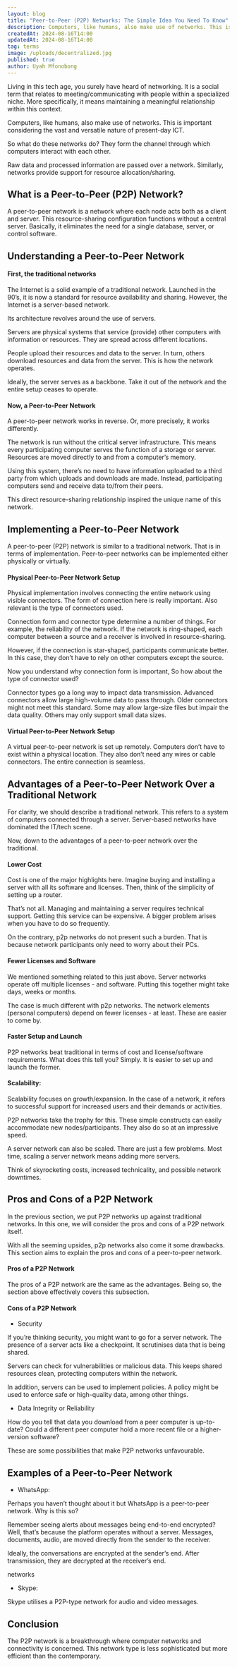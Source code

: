 ```yaml
---
layout: blog
title: "Peer-to-Peer (P2P) Networks: The Simple Idea You Need To Know"
description: Computers, like humans, also make use of networks. This is important considering the vast and versatile nature of present-day ICT. So what do these networks do? They form the channel through which computers interact with each other.
createdAt: 2024-08-16T14:00
updatedAt: 2024-08-16T14:00
tag: terms
image: /uploads/decentralized.jpg
published: true
author: Uyah Mfonobong
---
```

Living in this tech age, you surely have heard of networking. It is a social term that relates to meeting/communicating with people within a specialized niche. More specifically, it means maintaining a meaningful relationship within this context.

Computers, like humans, also make use of networks. This is important considering the vast and versatile nature of present-day ICT.

So what do these networks do? They form the channel through which computers interact with each other. 

Raw data and processed information are passed over a network. Similarly, networks provide support for resource allocation/sharing. 

## What is a Peer-to-Peer (P2P) Network?

A peer-to-peer network is a network where each node acts both as a client and server. This resource-sharing configuration functions without a central server. Basically, it eliminates the need for a single database, server, or control software.

## Understanding a Peer-to-Peer Network

#### First, the traditional networks

The Internet is a solid example of a traditional network. Launched in the 90’s, it is now a standard for resource availability and sharing. However, the Internet is a server-based network.

Its architecture revolves around the use of servers.

Servers are physical systems that service (provide) other computers with information or resources. They are spread across different locations.

People upload their resources and data to the server. In turn, others download resources and data from the server. This is how the network operates.

  

Ideally, the server serves as a backbone. Take it out of the network and the entire setup ceases to operate.

#### Now, a Peer-to-Peer Network

A peer-to-peer network works in reverse. Or, more precisely, it works differently.

The network is run without the critical server infrastructure. This means every participating computer serves the function of a storage or server. Resources are moved directly to and from a computer’s memory.

Using this system, there’s no need to have information uploaded to a third party from which uploads and downloads are made. Instead, participating computers send and receive data to/from their peers.

This direct resource-sharing relationship inspired the unique name of this network.

## Implementing a Peer-to-Peer Network

A peer-to-peer (P2P) network is similar to a traditional network. That is in terms of implementation. Peer-to-peer networks can be implemented either physically or virtually.

#### Physical Peer-to-Peer Network Setup

Physical implementation involves connecting the entire network using visible connectors. The form of connection here is really important. Also relevant is the type of connectors used.

Connection form and connector type determine a number of things. For example, the reliability of the network. If the network is ring-shaped, each computer between a source and a receiver is involved in resource-sharing.

However, if the connection is star-shaped, participants communicate better. In this case, they don’t have to rely on other computers except the source.

Now you understand why connection form is important, So how about the type of connector used?

Connector types go a long way to impact data transmission. Advanced connectors allow large high-volume data to pass through. Older connectors might not meet this standard. Some may allow large-size files but impair the data quality. Others may only support small data sizes.

#### Virtual Peer-to-Peer Network Setup

A virtual peer-to-peer network is set up remotely. Computers don’t have to exist within a physical location. They also don’t need any wires or cable connectors. The entire connection is seamless.

## Advantages of a Peer-to-Peer Network Over a Traditional Network

For clarity, we should describe a traditional network. This refers to a system of computers connected through a server. Server-based networks have dominated the IT/tech scene.

Now, down to the advantages of a peer-to-peer network over the traditional.

#### Lower Cost

Cost is one of the major highlights here. Imagine buying and installing a server with all its software and licenses. Then, think of the simplicity of setting up a router.

That’s not all. Managing and maintaining a server requires technical support. Getting this service can be expensive. A bigger problem arises when you have to do so frequently.

On the contrary, p2p networks do not present such a burden. That is because network participants only need to worry about their PCs.

#### Fewer Licenses and Software

We mentioned something related to this just above. Server networks operate off multiple licenses - and software. Putting this together might take days, weeks or months.

The case is much different with p2p networks. The network elements (personal computers) depend on fewer licenses - at least. These are easier to come by.

#### Faster Setup and Launch

P2P networks beat traditional in terms of cost and license/software requirements. What does this tell you? Simply. It is easier to set up and launch the former.

#### Scalability:

Scalability focuses on growth/expansion. In the case of a network, it refers to successful support for increased users and their demands or activities.

P2P networks take the trophy for this. These simple constructs can easily accommodate new nodes/participants. They also do so at an impressive speed.

A server network can also be scaled. There are just a few problems. Most time, scaling a server network means adding more servers.

Think of skyrocketing costs, increased technicality, and possible network downtimes.

## Pros and Cons of a P2P Network

In the previous section, we put P2P networks up against traditional networks. In this one, we will consider the pros and cons of a P2P network itself.

With all the seeming upsides, p2p networks also come it some drawbacks. This section aims to explain the pros and cons of a peer-to-peer network.

#### Pros of a P2P Network

The pros of a P2P network are the same as the advantages. Being so, the section above effectively covers this subsection.

#### Cons of a P2P Network

-   Security

If you’re thinking security, you might want to go for a server network. The presence of a server acts like a checkpoint. It scrutinises data that is being shared.

Servers can check for vulnerabilities or malicious data. This keeps shared resources clean, protecting computers within the network.

In addition, servers can be used to implement policies. A policy might be used to enforce safe or high-quality data, among other things.

-   Data Integrity or Reliability

How do you tell that data you download from a peer computer is up-to-date? Could a different peer computer hold a more recent file or a higher-version software?

These are some possibilities that make P2P networks unfavourable.

## Examples of a Peer-to-Peer Network

-   WhatsApp:

Perhaps you haven’t thought about it but WhatsApp is a peer-to-peer network. Why is this so?

Remember seeing alerts about messages being end-to-end encrypted? Well, that’s because the platform operates without a server. Messages, documents, audio, are moved directly from the sender to the receiver.

Ideally, the conversations are encrypted at the sender’s end. After transmission, they are decrypted at the receiver’s end.

networks

-   Skype:

Skype utilises a P2P-type network for audio and video messages.

## Conclusion

The P2P network is a breakthrough where computer networks and connectivity is concerned. This network type is less sophisticated but more efficient than the contemporary.
